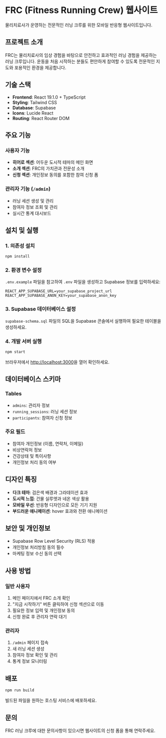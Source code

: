 # FRC (Fitness Running Crew) 웹사이트

물리치료사가 운영하는 전문적인 러닝 크루를 위한 모바일 반응형 웹사이트입니다.

## 프로젝트 소개

FRC는 물리치료사의 임상 경험을 바탕으로 안전하고 효과적인 러닝 경험을 제공하는 러닝 크루입니다. 운동을 처음 시작하는 분들도 편안하게 참여할 수 있도록 전문적인 지도와 포용적인 환경을 제공합니다.

## 기술 스택

- **Frontend**: React 19.1.0 + TypeScript
- **Styling**: Tailwind CSS
- **Database**: Supabase
- **Icons**: Lucide React
- **Routing**: React Router DOM

## 주요 기능

### 사용자 기능
- **히어로 섹션**: 어두운 도시적 테마의 메인 화면
- **소개 섹션**: FRC의 가치관과 전문성 소개
- **신청 섹션**: 개인정보 동의를 포함한 참여 신청 폼

### 관리자 기능 (`/admin`)
- 러닝 세션 생성 및 관리
- 참여자 정보 조회 및 관리
- 실시간 통계 대시보드

## 설치 및 실행

### 1. 의존성 설치
```bash
npm install
```

### 2. 환경 변수 설정
`.env.example` 파일을 참고하여 `.env` 파일을 생성하고 Supabase 정보를 입력하세요:

```env
REACT_APP_SUPABASE_URL=your_supabase_project_url
REACT_APP_SUPABASE_ANON_KEY=your_supabase_anon_key
```

### 3. Supabase 데이터베이스 설정
`supabase-schema.sql` 파일의 SQL을 Supabase 콘솔에서 실행하여 필요한 테이블을 생성하세요.

### 4. 개발 서버 실행
```bash
npm start
```

브라우저에서 [http://localhost:3000](http://localhost:3000)을 열어 확인하세요.

## 데이터베이스 스키마

### Tables
- `admins`: 관리자 정보
- `running_sessions`: 러닝 세션 정보
- `participants`: 참여자 신청 정보

### 주요 필드
- 참여자 개인정보 (이름, 연락처, 이메일)
- 비상연락처 정보
- 건강상태 및 특이사항
- 개인정보 처리 동의 여부

## 디자인 특징

- **다크 테마**: 검은색 배경과 그라데이션 효과
- **도시적 느낌**: 건물 실루엣과 네온 색상 활용
- **모바일 우선**: 반응형 디자인으로 모든 기기 지원
- **부드러운 애니메이션**: hover 효과와 전환 애니메이션

## 보안 및 개인정보

- Supabase Row Level Security (RLS) 적용
- 개인정보 처리방침 동의 필수
- 마케팅 정보 수신 동의 선택

## 사용 방법

### 일반 사용자
1. 메인 페이지에서 FRC 소개 확인
2. "지금 시작하기" 버튼 클릭하여 신청 섹션으로 이동
3. 필요한 정보 입력 및 개인정보 동의
4. 신청 완료 후 관리자 연락 대기

### 관리자
1. `/admin` 페이지 접속
2. 새 러닝 세션 생성
3. 참여자 정보 확인 및 관리
4. 통계 정보 모니터링

## 배포

```bash
npm run build
```

빌드된 파일을 원하는 호스팅 서비스에 배포하세요.

## 문의

FRC 러닝 크루에 대한 문의사항이 있으시면 웹사이트의 신청 폼을 통해 연락주세요.
